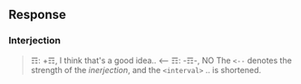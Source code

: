 ## Response

### Interjection
> ☶: +☶, I think that's a good idea..
> <-- ☶: -☶-, NO 
The `<--` denotes the strength of the _inerjection_, and the `<interval>` .. is shortened.
